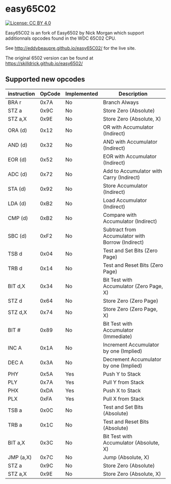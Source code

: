 # easy65C02
[![License: CC BY 4.0](https://img.shields.io/badge/License-CC%20BY%204.0-lightgrey.svg)](https://creativecommons.org/licenses/by/4.0/)

Easy65C02 is an fork of Easy6502 by Nick Morgan which support additionnals opcodes found in the WDC 65C02 CPU.

See http://eddybeaupre.github.io/easy65C02/ for the live site.

The original 6502 version can be found at https://skilldrick.github.io/easy6502/

## Supported new opcodes

|instruction|OpCode|Implemented|Description|
|-----------|------|-----------|-----------|
|BRA r|0x7A|No|Branch Always|
|STZ a|0x9C|No|Store Zero (Absolute)|
|STZ a,X|0x9E|No|Store Zero (Absolute, X)|
|ORA (d)|0x12|No|OR with Accumulator (Indirect)|
|AND (d)|0x32|No|AND with Accumulator (Indirect)|
|EOR (d)|0x52|No|EOR with Accumulator (Indirect)|
|ADC (d)|0x72|No|Add to Accumulator with Carry (Indirect)|
|STA (d)|0x92|No|Store Accumulator (Indirect)|
|LDA (d)|0xB2|No|Load Accumulator (Indirect)|
|CMP (d)|0xB2|No|Compare with Accumulator (Indirect)|
|SBC (d)|0xF2|No|Subtract from Accumulator with Borrow (Indirect)|
|TSB d|0x04|No|Test and Set Bits (Zero Page)|
|TRB d|0x14|No|Test and Reset Bits (Zero Page)|
|BIT d,X|0x34|No|Bit Test with Accumulator (Zero Page, X)|
|STZ d|0x64|No|Store Zero (Zero Page)|
|STZ d,X|0x74|No|Store Zero (Zero Page, X)|
|BIT #|0x89|No|Bit Test with Accumulator (Immediate)|
|INC A|0x1A|No|Increment Accumulator by one (Implied)|
|DEC A|0x3A|No|Decrement Accumulator by one (Implied)|
|PHY|0x5A|Yes|Push Y to Stack|
|PLY|0x7A|Yes|Pull Y from Stack|
|PHX|0xDA|Yes|Push X to Stack|
|PLX|0xFA|Yes|Pull X from Stack|
|TSB a|0x0C|No|Test and Set Bits (Absolute)|
|TRB a|0x1C|No|Test and Reset Bits (Absolute)|
|BIT a,X|0x3C|No|Bit Test with Accumulator (Absolute, X)|
|JMP (a,X)|0x7C|No|Jump (Absolute, X)|
|STZ a|0x9C|No|Store Zero (Absolute)|
|STZ a,X|0x9E|No|Store Zero (Absolute, X)|
